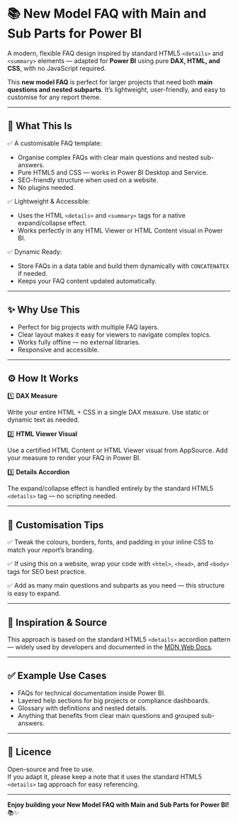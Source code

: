 # 📚 New Model FAQ with Main and Sub Parts for Power BI

A modern, flexible FAQ design inspired by standard HTML5 `<details>` and `<summary>` elements — adapted for **Power BI** using pure **DAX, HTML, and CSS**, with no JavaScript required.

This **new model FAQ** is perfect for larger projects that need both **main questions and nested subparts**. It’s lightweight, user-friendly, and easy to customise for any report theme.

---

## 📌 What This Is

✅ A customisable FAQ template:
- Organise complex FAQs with clear main questions and nested sub-answers.
- Pure HTML5 and CSS — works in Power BI Desktop and Service.
- SEO-friendly structure when used on a website.
- No plugins needed.

✅ Lightweight & Accessible:
- Uses the HTML `<details>` and `<summary>` tags for a native expand/collapse effect.
- Works perfectly in any HTML Viewer or HTML Content visual in Power BI.

✅ Dynamic Ready:
- Store FAQs in a data table and build them dynamically with `CONCATENATEX` if needed.
- Keeps your FAQ content updated automatically.

---

## ✨ Why Use This

- Perfect for big projects with multiple FAQ layers.
- Clear layout makes it easy for viewers to navigate complex topics.
- Works fully offline — no external libraries.
- Responsive and accessible.

---

## ⚙️ How It Works

1️⃣ **DAX Measure**

Write your entire HTML + CSS in a single DAX measure. Use static or dynamic text as needed.

2️⃣ **HTML Viewer Visual**

Use a certified HTML Content or HTML Viewer visual from AppSource. Add your measure to render your FAQ in Power BI.

3️⃣ **Details Accordion**

The expand/collapse effect is handled entirely by the standard HTML5 `<details>` tag — no scripting needed.

---

## 🎨 Customisation Tips

✅ Tweak the colours, borders, fonts, and padding in your inline CSS to match your report’s branding.

✅ If using this on a website, wrap your code with `<html>`, `<head>`, and `<body>` tags for SEO best practice.

✅ Add as many main questions and subparts as you need — this structure is easy to expand.

---

## 🔗 Inspiration & Source

This approach is based on the standard HTML5 `<details>` accordion pattern — widely used by developers and documented in the [MDN Web Docs](https://developer.mozilla.org/en-US/docs/Web/HTML/Element/details).

---

## ✅ Example Use Cases

- FAQs for technical documentation inside Power BI.
- Layered help sections for big projects or compliance dashboards.
- Glossary with definitions and nested details.
- Anything that benefits from clear main questions and grouped sub-answers.

---

## 📄 Licence

Open-source and free to use.  
If you adapt it, please keep a note that it uses the standard HTML5 `<details>` tag approach for easy referencing.

---

**Enjoy building your New Model FAQ with Main and Sub Parts for Power BI!** 📚✨
